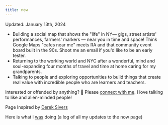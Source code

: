 ```yaml
---
title: now
---
```

Updated: January 13th, 2024

- Building a social map that shows the "life" in NY— gigs, street artists' performances, farmers' markers — near you in time and space! Think Google Maps "cafes near me" meets RA and that community event board built in the 90s. Shoot me an email if you'd like to be an early tester. 
- Returning to the working world and NYC after a wonderful, mind and soul-expanding four months of travel and time at home caring for my grandparents. 
- Talking to people and exploring opportunities to build things that create real value with incredible people who are learners and teachers. 

 Interested or offended by anything?  🙌 Please [connect with me](https://armanjindal.github.io/#-connect). I love talking to like and alien-minded people!

Page Inspired by [Derek Sivers](https://sive.rs/)

Here is what I [was](digital-garden/was.md) doing (a log of all my updates to the now page)
